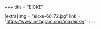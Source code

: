+++
title = "EICKE"

[extra]
img = "eicke-60-72.jpg"
link = "https://www.instagram.com/maxeicke/"
+++